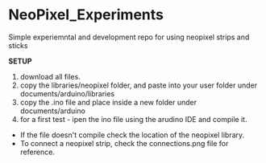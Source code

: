 # NeoPixel_Experiments
Simple experiemntal and development repo for using neopixel strips and sticks

**SETUP**
1. download all files.
2. copy the libraries/neopixel folder, and paste into your user folder under documents/arduino/libraries
3. copy the .ino file and place inside a new folder under documents/arduino
4. for a first test - ipen the ino file using the arudino IDE and compile it. 

- If the file doesn't compile check the location of the neopixel library. 
- To connect a neopixel strip, check the connections.png file for reference. 
